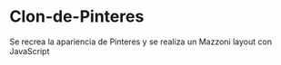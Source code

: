 # Clon-de-Pinteres
Se recrea la apariencia de Pinteres y se realiza un Mazzoni layout con JavaScript
